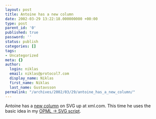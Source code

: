 ```yaml
---
layout: post
title: Antoine has a new column
date: 2002-03-29 13:22:18.000000000 +00:00
type: post
parent_id: '0'
published: true
password: ''
status: publish
categories: []
tags:
- Uncategorized
meta: {}
author:
  login: niklas
  email: niklas@protocol7.com
  display_name: Niklas
  first_name: Niklas
  last_name: Gustavsson
permalink: "/archives/2002/03/29/antoine_has_a_new_column/"
---
```

Antoine has a [new column](http://www.xml.com/pub/a/2002/03/27/svg-tips-tricks.html) on SVG up at xml.com. This time he uses the basic idea in my [OPML -\> SVG script](http://www.protocol7.com/default.asp?date=20020317&num=75017332).

